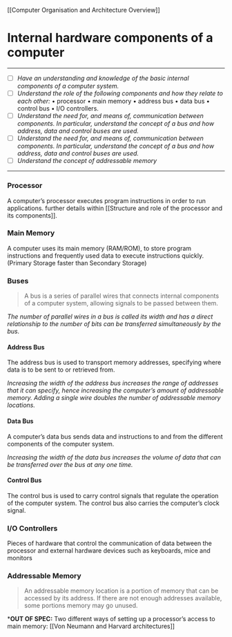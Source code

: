 [[Computer Organisation and Architecture Overview]]
# Internal hardware components of a computer
---
- [ ] *Have an understanding and knowledge of the basic internal components of a computer system.*
- [ ] *Understand the role of the following components and how they relate to each other:* 
	• processor
	• main memory
	• address bus 
	• data bus 
	• control bus 
	• I/O controllers.
- [ ] *Understand the need for, and means of, communication between components. In particular, understand the concept of a bus and how address, data and control buses are used.*
- [ ] *Understand the need for, and means of, communication between components. In particular, understand the concept of a bus and how address, data and control buses are used.*
- [ ] *Understand the concept of addressable memory*
---
### Processor
A computer’s processor executes program instructions in order to run applications. further details within [[Structure and role of the processor and its components]].

### Main Memory
A computer uses its main memory (RAM/ROM), to store program instructions and frequently used data to execute instructions quickly. (Primary Storage faster than Secondary Storage)

### Buses
>A bus is a series of parallel wires that connects internal components of a computer system, allowing signals to be passed between them.

*The number of parallel wires in a bus is called its width and has a direct relationship to the number of bits can be transferred simultaneously by the bus.*

#### Address Bus
The address bus is used to transport memory addresses, specifying where data is to be sent to or retrieved from. 

*Increasing the width of the address bus increases the range of addresses that it can specify, hence increasing the computer’s amount of addressable memory. Adding a single wire doubles the number of addressable memory locations.*
#### Data Bus
A computer’s data bus sends data and instructions to and from the different components of the computer system.

*Increasing the width of the data bus increases the volume of data that can be transferred over the bus at any one time.*

#### Control Bus
The control bus is used to carry control signals that regulate the operation of the computer system. The control bus also carries the computer’s clock signal.

### I/O Controllers
Pieces of hardware that control the communication of data between the processor and external hardware devices such as keyboards, mice and monitors

### Addressable Memory
>An addressable memory location is a portion of memory that can be accessed by its address. If there are not enough addresses available, some portions memory may go unused.

\***OUT OF SPEC:** Two different ways of setting up a processor’s access to main memory: [[Von Neumann and Harvard architectures]]
